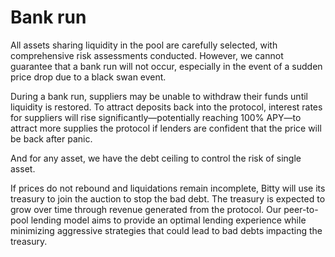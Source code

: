 # Bank run

All assets sharing liquidity in the pool are carefully selected, with comprehensive risk assessments conducted. However, we cannot guarantee that a bank run will not occur, especially in the event of a sudden price drop due to a black swan event.

During a bank run, suppliers may be unable to withdraw their funds until liquidity is restored. To attract deposits back into the protocol, interest rates for suppliers will rise significantly—potentially reaching 100% APY—to attract more supplies the protocol if lenders are confident that the price will be back after panic.

And for any asset, we have the debt ceiling to control the risk of single asset.

If prices do not rebound and liquidations remain incomplete, Bitty will use its treasury to join the auction to stop the bad debt. The treasury is expected to grow over time through revenue generated from the protocol. Our peer-to-pool lending model aims to provide an optimal lending experience while minimizing aggressive strategies that could lead to bad debts impacting the treasury.
